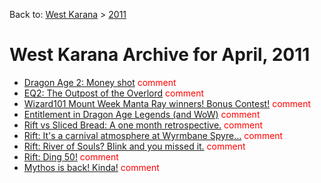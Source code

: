 Back to: [West Karana](/posts/westkarana.md) > [2011](/posts/2011/westkarana.md)
# West Karana Archive for April, 2011

* [Dragon Age 2: Money shot](6317.md) <span style="color:red;">comment</span>
* [EQ2: The Outpost of the Overlord](6322.md) <span style="color:red;">comment</span>
* [Wizard101 Mount Week Manta Ray winners! Bonus Contest!](6325.md) <span style="color:red;">comment</span>
* [Entitlement in Dragon Age Legends (and WoW)](6331.md) <span style="color:red;">comment</span>
* [Rift vs Sliced Bread: A one month retrospective.](6335.md) <span style="color:red;">comment</span>
* [Rift: It's a carnival atmosphere at Wyrmbane Spyre...](6341.md) <span style="color:red;">comment</span>
* [Rift: River of Souls? Blink and you missed it.](6346.md) <span style="color:red;">comment</span>
* [Rift: Ding 50!](6354.md) <span style="color:red;">comment</span>
* [Mythos is back! Kinda!](6357.md) <span style="color:red;">comment</span>
